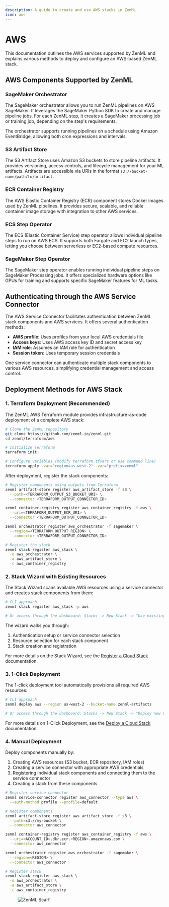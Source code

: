 ```yaml
---
description: A guide to create and use AWS stacks in ZenML
icon: aws
---
```


# AWS

This documentation outlines the AWS services supported by ZenML and explains various methods to deploy and configure an AWS-based ZenML stack.

## AWS Components Supported by ZenML

### SageMaker Orchestrator

The SageMaker orchestrator allows you to run ZenML pipelines on AWS SageMaker. It leverages the SageMaker Python SDK to create and manage pipeline jobs. For each ZenML step, it creates a SageMaker processing job or training job, depending on the step's requirements.

The orchestrator supports running pipelines on a schedule using Amazon EventBridge, allowing both cron expressions and intervals.

### S3 Artifact Store

The S3 Artifact Store uses Amazon S3 buckets to store pipeline artifacts. It provides versioning, access controls, and lifecycle management for your ML artifacts. Artifacts are accessible via URIs in the format `s3://bucket-name/path/to/artifact`.

### ECR Container Registry

The AWS Elastic Container Registry (ECR) component stores Docker images used by ZenML pipelines. It provides secure, scalable, and reliable container image storage with integration to other AWS services.

### ECS Step Operator

The ECS (Elastic Container Service) step operator allows individual pipeline steps to run on AWS ECS. It supports both Fargate and EC2 launch types, letting you choose between serverless or EC2-based compute resources.

### SageMaker Step Operator

The SageMaker step operator enables running individual pipeline steps on SageMaker Processing jobs. It offers specialized hardware options like GPUs for training and supports specific SageMaker features for ML tasks.

## Authenticating through the AWS Service Connector

The AWS Service Connector facilitates authentication between ZenML stack components and AWS services. It offers several authentication methods:

* **AWS profile**: Uses profiles from your local AWS credentials file
* **Access keys**: Uses AWS access key ID and secret access key
* **IAM role**: Assumes an IAM role for authentication
* **Session token**: Uses temporary session credentials

One service connector can authenticate multiple stack components to various AWS resources, simplifying credential management and access control.

## Deployment Methods for AWS Stack

### 1. Terraform Deployment (Recommended)

The ZenML AWS Terraform module provides infrastructure-as-code deployment of a complete AWS stack:

```bash
# Clone the ZenML repository
git clone https://github.com/zenml-io/zenml.git
cd zenml/terraform/aws

# Initialize Terraform
terraform init

# Configure variables (modify terraform.tfvars or use command line)
terraform apply -var="region=us-west-2" -var="prefix=zenml"
```

After deployment, register the stack components:

```bash
# Register components using outputs from Terraform
zenml artifact-store register aws_artifact_store -f s3 \
  --path=<TERRAFORM_OUTPUT_S3_BUCKET_URI> \
  --connector <TERRAFORM_OUTPUT_CONNECTOR_ID>

zenml container-registry register aws_container_registry -f aws \
  --uri=<TERRAFORM_OUTPUT_ECR_URI> \
  --connector <TERRAFORM_OUTPUT_CONNECTOR_ID>

zenml orchestrator register aws_orchestrator -f sagemaker \
  --region=<TERRAFORM_OUTPUT_REGION> \
  --connector <TERRAFORM_OUTPUT_CONNECTOR_ID>

# Register the stack
zenml stack register aws_stack \
  -o aws_orchestrator \
  -a aws_artifact_store \
  -c aws_container_registry
```

### 2. Stack Wizard with Existing Resources

The Stack Wizard scans available AWS resources using a service connector and creates stack components from them:

```bash
# CLI approach
zenml stack register aws_stack -p aws

# Or access through the dashboard: Stacks -> New Stack -> "Use existing Cloud"
```

The wizard walks you through:

1. Authentication setup or service connector selection
2. Resource selection for each stack component
3. Stack creation and registration

For more details on the Stack Wizard, see the [Register a Cloud Stack](../infrastructure-deployment/stack-deployment/register-a-cloud-stack.md) documentation.

### 3. 1-Click Deployment

The 1-click deployment tool automatically provisions all required AWS resources:

```bash
# CLI approach
zenml deploy aws --region us-west-2 --bucket-name zenml-artifacts

# Or access through the dashboard: Stacks -> New Stack -> "Deploy new Cloud"
```

For more details on 1-Click Deployment, see the [Deploy a Cloud Stack](../infrastructure-deployment/stack-deployment/deploy-a-cloud-stack.md) documentation.

### 4. Manual Deployment

Deploy components manually by:

1. Creating AWS resources (S3 bucket, ECR repository, IAM roles)
2. Creating a service connector with appropriate AWS credentials
3. Registering individual stack components and connecting them to the service connector
4. Creating a stack from these components

```bash
# Register service connector
zenml service-connector register aws_connector --type aws \
  --auth-method profile --profile=default

# Register components
zenml artifact-store register aws_artifact_store -f s3 \
  --path=s3://my-bucket \
  --connector aws_connector

zenml container-registry register aws_container_registry -f aws \
  --uri=<ACCOUNT_ID>.dkr.ecr.<REGION>.amazonaws.com \
  --connector aws_connector

zenml orchestrator register aws_orchestrator -f sagemaker \
  --region=<REGION> \
  --connector aws_connector

# Register stack
zenml stack register aws_stack \
  -o aws_orchestrator \
  -a aws_artifact_store \
  -c aws_container_registry
```

<figure><img src="https://static.scarf.sh/a.png?x-pxid=f0b4f458-0a54-4fcd-aa95-d5ee424815bc" alt="ZenML Scarf"><figcaption></figcaption></figure>
